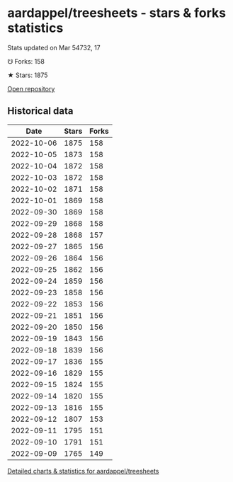# aardappel/treesheets - stars & forks statistics

Stats updated on Mar 54732, 17

☋ Forks: 158

★ Stars: 1875

[Open repository](https://github.com/aardappel/treesheets)

## Historical data
| Date | Stars | Forks |
|------|-------|-------|
| 2022-10-06 | 1875 | 158 | 
| 2022-10-05 | 1873 | 158 | 
| 2022-10-04 | 1872 | 158 | 
| 2022-10-03 | 1872 | 158 | 
| 2022-10-02 | 1871 | 158 | 
| 2022-10-01 | 1869 | 158 | 
| 2022-09-30 | 1869 | 158 | 
| 2022-09-29 | 1868 | 158 | 
| 2022-09-28 | 1868 | 157 | 
| 2022-09-27 | 1865 | 156 | 
| 2022-09-26 | 1864 | 156 | 
| 2022-09-25 | 1862 | 156 | 
| 2022-09-24 | 1859 | 156 | 
| 2022-09-23 | 1858 | 156 | 
| 2022-09-22 | 1853 | 156 | 
| 2022-09-21 | 1851 | 156 | 
| 2022-09-20 | 1850 | 156 | 
| 2022-09-19 | 1843 | 156 | 
| 2022-09-18 | 1839 | 156 | 
| 2022-09-17 | 1836 | 155 | 
| 2022-09-16 | 1829 | 155 | 
| 2022-09-15 | 1824 | 155 | 
| 2022-09-14 | 1820 | 155 | 
| 2022-09-13 | 1816 | 155 | 
| 2022-09-12 | 1807 | 153 | 
| 2022-09-11 | 1795 | 151 | 
| 2022-09-10 | 1791 | 151 | 
| 2022-09-09 | 1765 | 149 | 


[Detailed charts & statistics for aardappel/treesheets](https://reviewgithub.com/rep/aardappel/treesheets)
